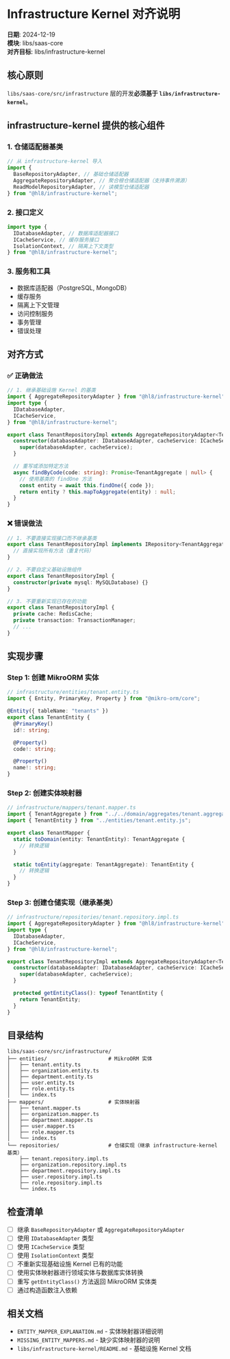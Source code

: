 # Infrastructure Kernel 对齐说明

**日期**: 2024-12-19  
**模块**: libs/saas-core  
**对齐目标**: libs/infrastructure-kernel

## 核心原则

`libs/saas-core/src/infrastructure` 层的开发**必须基于 `libs/infrastructure-kernel`**。

## infrastructure-kernel 提供的核心组件

### 1. 仓储适配器基类

```typescript
// 从 infrastructure-kernel 导入
import {
  BaseRepositoryAdapter, // 基础仓储适配器
  AggregateRepositoryAdapter, // 聚合根仓储适配器（支持事件溯源）
  ReadModelRepositoryAdapter, // 读模型仓储适配器
} from "@hl8/infrastructure-kernel";
```

### 2. 接口定义

```typescript
import type {
  IDatabaseAdapter, // 数据库适配器接口
  ICacheService, // 缓存服务接口
  IsolationContext, // 隔离上下文类型
} from "@hl8/infrastructure-kernel";
```

### 3. 服务和工具

- 数据库适配器（PostgreSQL, MongoDB）
- 缓存服务
- 隔离上下文管理
- 访问控制服务
- 事务管理
- 错误处理

## 对齐方式

### ✅ 正确做法

```typescript
// 1. 继承基础设施 Kernel 的基类
import { AggregateRepositoryAdapter } from "@hl8/infrastructure-kernel";
import type {
  IDatabaseAdapter,
  ICacheService,
} from "@hl8/infrastructure-kernel";

export class TenantRepositoryImpl extends AggregateRepositoryAdapter<TenantAggregate> {
  constructor(databaseAdapter: IDatabaseAdapter, cacheService: ICacheService) {
    super(databaseAdapter, cacheService);
  }

  // 重写或添加特定方法
  async findByCode(code: string): Promise<TenantAggregate | null> {
    // 使用基类的 findOne 方法
    const entity = await this.findOne({ code });
    return entity ? this.mapToAggregate(entity) : null;
  }
}
```

### ❌ 错误做法

```typescript
// 1. 不要直接实现接口而不继承基类
export class TenantRepositoryImpl implements IRepository<TenantAggregate> {
  // 直接实现所有方法（重复代码）
}

// 2. 不要自定义基础设施组件
export class TenantRepositoryImpl {
  constructor(private mysql: MySQLDatabase) {}
}

// 3. 不要重新实现已存在的功能
export class TenantRepositoryImpl {
  private cache: RedisCache;
  private transaction: TransactionManager;
  // ...
}
```

## 实现步骤

### Step 1: 创建 MikroORM 实体

```typescript
// infrastructure/entities/tenant.entity.ts
import { Entity, PrimaryKey, Property } from "@mikro-orm/core";

@Entity({ tableName: "tenants" })
export class TenantEntity {
  @PrimaryKey()
  id!: string;

  @Property()
  code!: string;

  @Property()
  name!: string;
}
```

### Step 2: 创建实体映射器

```typescript
// infrastructure/mappers/tenant.mapper.ts
import { TenantAggregate } from "../../domain/aggregates/tenant.aggregate.js";
import { TenantEntity } from "../entities/tenant.entity.js";

export class TenantMapper {
  static toDomain(entity: TenantEntity): TenantAggregate {
    // 转换逻辑
  }

  static toEntity(aggregate: TenantAggregate): TenantEntity {
    // 转换逻辑
  }
}
```

### Step 3: 创建仓储实现（继承基类）

```typescript
// infrastructure/repositories/tenant.repository.impl.ts
import { AggregateRepositoryAdapter } from "@hl8/infrastructure-kernel";
import type {
  IDatabaseAdapter,
  ICacheService,
} from "@hl8/infrastructure-kernel";

export class TenantRepositoryImpl extends AggregateRepositoryAdapter<TenantAggregate> {
  constructor(databaseAdapter: IDatabaseAdapter, cacheService: ICacheService) {
    super(databaseAdapter, cacheService);
  }

  protected getEntityClass(): typeof TenantEntity {
    return TenantEntity;
  }
}
```

## 目录结构

```
libs/saas-core/src/infrastructure/
├── entities/                    # MikroORM 实体
│   ├── tenant.entity.ts
│   ├── organization.entity.ts
│   ├── department.entity.ts
│   ├── user.entity.ts
│   ├── role.entity.ts
│   └── index.ts
├── mappers/                     # 实体映射器
│   ├── tenant.mapper.ts
│   ├── organization.mapper.ts
│   ├── department.mapper.ts
│   ├── user.mapper.ts
│   ├── role.mapper.ts
│   └── index.ts
└── repositories/                # 仓储实现（继承 infrastructure-kernel 基类）
    ├── tenant.repository.impl.ts
    ├── organization.repository.impl.ts
    ├── department.repository.impl.ts
    ├── user.repository.impl.ts
    ├── role.repository.impl.ts
    └── index.ts
```

## 检查清单

- [ ] 继承 `BaseRepositoryAdapter` 或 `AggregateRepositoryAdapter`
- [ ] 使用 `IDatabaseAdapter` 类型
- [ ] 使用 `ICacheService` 类型
- [ ] 使用 `IsolationContext` 类型
- [ ] 不重新实现基础设施 Kernel 已有的功能
- [ ] 使用实体映射器进行领域实体与数据库实体转换
- [ ] 重写 `getEntityClass()` 方法返回 MikroORM 实体类
- [ ] 通过构造函数注入依赖

## 相关文档

- `ENTITY_MAPPER_EXPLANATION.md` - 实体映射器详细说明
- `MISSING_ENTITY_MAPPERS.md` - 缺少实体映射器的说明
- `libs/infrastructure-kernel/README.md` - 基础设施 Kernel 文档
